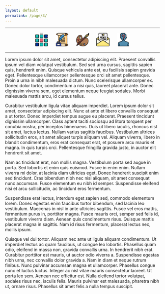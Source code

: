 ```yaml
---
layout: default
permalink: /page/3/
---
```

<center>
<hr width="100%" size="3">
<div class="container">
        <a href="https://ellisjalia.com"><img src="/assets/icons/menu.png" style="width:43px;height:43px;justify-content:center;display:inline-block;border:1px;margin: 0px 8px;padding:2px;"/></a>
        <a href="https://ellisjalia.com/essays"><img src="/assets/icons/quill.png" style="width:43px;height:43px;justify-content:center;display:inline-block;border:1px;margin: 0px 8px;padding:2px;"/></a>
        <a href="https://ellisjalia.com/art"><img src="/assets/icons/paint-palette.png" style="width:43px;height:43px;justify-content:center;display:inline-block;border:1px;margin: 0px 8px;padding:2px;"/></a>
        <a href="https://ellisjalia.com/newsletter"><img src="/assets/icons/newsletter.png" style="width:43px;height:43px;justify-content:center;display:inline-block;border:1px;margin: 0px 8px;padding:2px;"/></a>
        <a href="https://ellisjalia.com/about"><img src="/assets/icons/unknown.png" style="width:43px;height:43px;justify-content:center;display:inline-block;border:1px;margin: 0px 8px;padding:2px;"/></a>
 </div>
  <hr width="100%" size="3">
  </center>
<style>
a {
color: black;
text-decoration: none;
}
a:hover {
  color: tomato;
  text-decoration: none;
}
</style>

<p>Lorem ipsum dolor sit amet, consectetur adipiscing elit. Praesent convallis ipsum vel diam volutpat vestibulum. Sed sed urna cursus, sagittis sapien quis, hendrerit enim. Quisque vehicula ante est, eu facilisis sapien gravida eget. Pellentesque ullamcorper pellentesque orci sit amet pellentesque. Proin a urna in nibh malesuada dictum. Nunc scelerisque ullamcorper ex. Donec dolor tortor, condimentum a nisi quis, laoreet placerat ante. Donec dignissim viverra sem, eget elementum neque feugiat sodales. Morbi malesuada mattis arcu, id cursus tellus.</p>

Curabitur vestibulum ligula vitae aliquam imperdiet. Lorem ipsum dolor sit amet, consectetur adipiscing elit. Nunc at ante et libero convallis consequat a ut tortor. Donec imperdiet tempus augue eu placerat. Praesent tincidunt dignissim ullamcorper. Class aptent taciti sociosqu ad litora torquent per conubia nostra, per inceptos himenaeos. Duis ut libero iaculis, rhoncus nisl sit amet, luctus lectus. Nullam varius sagittis faucibus. Vestibulum ultrices sollicitudin eros, sit amet aliquet turpis aliquam vel. Aliquam viverra, libero in blandit condimentum, eros erat consequat erat, et posuere arcu mauris et magna. In quis turpis orci. Pellentesque fringilla gravida justo, in auctor elit hendrerit sit amet.

Nam ac tincidunt erat, non mollis magna. Vestibulum porta sed augue in porta. Sed lobortis et enim quis euismod. Fusce in enim enim. Nullam viverra mi dolor, at lacinia diam ultricies eget. Donec hendrerit suscipit enim sed tincidunt. Cras bibendum nibh nec nisl aliquam, sit amet consequat nunc accumsan. Fusce elementum eu nibh id semper. Suspendisse eleifend nisi et arcu sollicitudin, ac tincidunt eros fermentum.

Suspendisse erat lectus, interdum eget sapien sed, commodo elementum lorem. Donec egestas enim faucibus tortor bibendum, sed lacinia leo vestibulum. Maecenas in nisl in ante ultricies sagittis. Fusce vel eros mattis, fermentum purus in, porttitor magna. Fusce mauris orci, semper sed felis id, vestibulum viverra diam. Aenean quis condimentum risus. Quisque mattis placerat magna in sagittis. Nam id risus fermentum, placerat lectus nec, mollis ipsum.

Quisque vel dui tortor. Aliquam nec ante ut ligula aliquam condimentum. Ut imperdiet lectus ac quam faucibus, ut congue leo lobortis. Phasellus quam odio, eleifend in massa non, gravida convallis urna. In hendrerit nibh erat. Curabitur porttitor est mauris, ut auctor odio viverra a. Suspendisse egestas nibh urna, nec convallis dolor gravida a. Nam in diam et neque rutrum finibus. Nunc pulvinar accumsan magna et ullamcorper. Phasellus congue nunc et luctus luctus. Integer ac nisl vitae mauris consectetur laoreet. Ut porta leo sem. Aenean nec efficitur est. Nulla eleifend tortor volutpat, sodales risus nec, iaculis felis. Mauris pulvinar est malesuada, pharetra nibh ut, ornare risus. Phasellus sit amet felis a nulla tempus suscipit. 